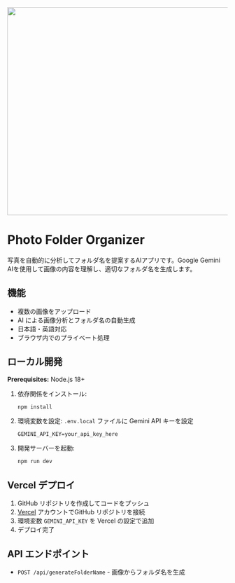 <div align="center">
<img width="1200" height="475" alt="GHBanner" src="https://github.com/user-attachments/assets/0aa67016-6eaf-458a-adb2-6e31a0763ed6" />
</div>

# Photo Folder Organizer

写真を自動的に分析してフォルダ名を提案するAIアプリです。Google Gemini AIを使用して画像の内容を理解し、適切なフォルダ名を生成します。

## 機能

- 複数の画像をアップロード
- AI による画像分析とフォルダ名の自動生成
- 日本語・英語対応
- ブラウザ内でのプライベート処理

## ローカル開発

**Prerequisites:** Node.js 18+

1. 依存関係をインストール:
   ```bash
   npm install
   ```

2. 環境変数を設定:
   `.env.local` ファイルに Gemini API キーを設定
   ```
   GEMINI_API_KEY=your_api_key_here
   ```

3. 開発サーバーを起動:
   ```bash
   npm run dev
   ```

## Vercel デプロイ

1. GitHub リポジトリを作成してコードをプッシュ
2. [Vercel](https://vercel.com) アカウントでGitHub リポジトリを接続
3. 環境変数 `GEMINI_API_KEY` を Vercel の設定で追加
4. デプロイ完了

## API エンドポイント

- `POST /api/generateFolderName` - 画像からフォルダ名を生成

